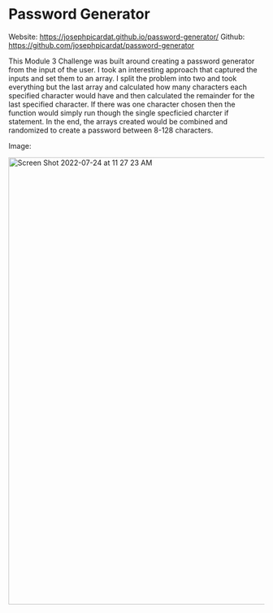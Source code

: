 # Password Generator

Website: https://josephpicardat.github.io/password-generator/
Github: https://github.com/josephpicardat/password-generator

This Module 3 Challenge was built around creating a password generator from the input of the user. I took an interesting approach that captured the inputs and set them to an array. I split the problem into two and took everything but the last array and calculated how many characters each specified character would have and then calculated the remainder for the last specified character. If there was one character chosen then the function would simply run though the single specficied charcter if statement. In the end, the arrays created would be combined and randomized to create a password between 8-128 characters.

Image:

<img width="880" alt="Screen Shot 2022-07-24 at 11 27 23 AM" src="https://user-images.githubusercontent.com/44852323/180667455-3867a566-0954-4742-9f3e-2ad5b8456d78.png">

